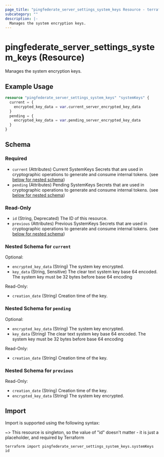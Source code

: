 ```yaml
---
page_title: "pingfederate_server_settings_system_keys Resource - terraform-provider-pingfederate"
subcategory: ""
description: |-
  Manages the system encryption keys.
---
```


# pingfederate_server_settings_system_keys (Resource)

Manages the system encryption keys.

## Example Usage

```terraform
resource "pingfederate_server_settings_system_keys" "systemKeys" {
  current = {
    encrypted_key_data = var.current_server_encrypted_key_data
  }
  pending = {
    encrypted_key_data = var.pending_server_encrypted_key_data
  }
}
```

<!-- schema generated by tfplugindocs -->
## Schema

### Required

- `current` (Attributes) Current SystemKeys Secrets that are used in cryptographic operations to generate and consume internal tokens. (see [below for nested schema](#nestedatt--current))
- `pending` (Attributes) Pending SystemKeys Secrets that are used in cryptographic operations to generate and consume internal tokens. (see [below for nested schema](#nestedatt--pending))

### Read-Only

- `id` (String, Deprecated) The ID of this resource.
- `previous` (Attributes) Previous SystemKeys Secrets that are used in cryptographic operations to generate and consume internal tokens. (see [below for nested schema](#nestedatt--previous))

<a id="nestedatt--current"></a>
### Nested Schema for `current`

Optional:

- `encrypted_key_data` (String) The system key encrypted.
- `key_data` (String, Sensitive) The clear text system key base 64 encoded. The system key must be 32 bytes before base 64 encoding

Read-Only:

- `creation_date` (String) Creation time of the key.


<a id="nestedatt--pending"></a>
### Nested Schema for `pending`

Optional:

- `encrypted_key_data` (String) The system key encrypted.
- `key_data` (String) The clear text system key base 64 encoded. The system key must be 32 bytes before base 64 encoding

Read-Only:

- `creation_date` (String) Creation time of the key.


<a id="nestedatt--previous"></a>
### Nested Schema for `previous`

Read-Only:

- `creation_date` (String) Creation time of the key.
- `encrypted_key_data` (String) The system key encrypted.

## Import

Import is supported using the following syntax:

~> This resource is singleton, so the value of "id" doesn't matter - it is just a placeholder, and required by Terraform

```shell
terraform import pingfederate_server_settings_system_keys.systemKeys id
```